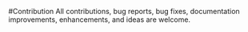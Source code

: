 #Contribution
All contributions, bug reports, bug fixes, documentation improvements, enhancements, and ideas are welcome.
